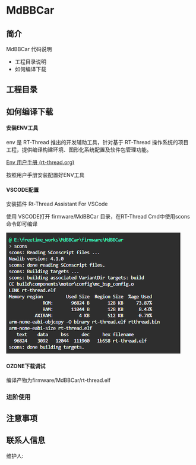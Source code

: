 # MdBBCar

## 简介

MdBBCar 代码说明

- 工程目录说明
- 如何编译下载

## 工程目录



## 如何编译下载

#### 安装ENV工具

env 是 RT-Thread 推出的开发辅助工具，针对基于 RT-Thread 操作系统的项目工程，提供编译构建环境、图形化系统配置及软件包管理功能。

[Env 用户手册 (rt-thread.org)](https://www.rt-thread.org/document/site/#/development-tools/env/env)

按照用户手册安装配置好ENV工具

#### VSCODE配置

安装插件 Rt-Thread Assistant For VSCode

使用 VSCODE打开 firmware/MdBBCar 目录，在RT-Thread Cmd中使用scons命令即可编译

![编译说明](figure\编译说明.png)

#### OZONE下载调试

编译产物为firmware/MdBBCar/rt-thread.elf

### 进阶使用

## 注意事项



## 联系人信息

维护人:

